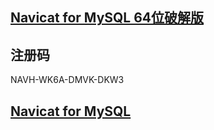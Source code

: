 ## [Navicat for MySQL 64位破解版](http://pan.baidu.com/s/1o7OwjFG)
## 注册码
NAVH-WK6A-DMVK-DKW3


## [Navicat for MySQL](http://www.navicat.com.cn/products/navicat-for-mysql)
